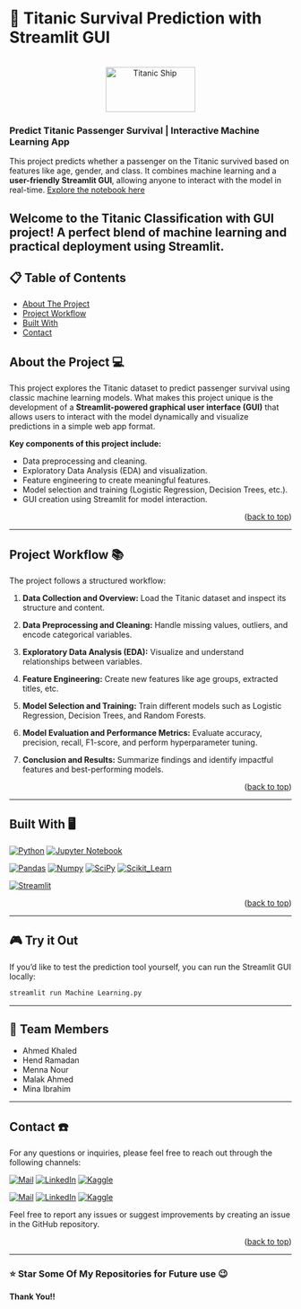 <!-- To Bring back the link to the top--> 
<a name="readme-top"></a>

# 🚢 Titanic Survival Prediction with Streamlit GUI

<br />
<div align="center">
  <img src="https://upload.wikimedia.org/wikipedia/commons/thumb/f/fd/RMS_Titanic_3.jpg/640px-RMS_Titanic_3.jpg" alt="Titanic Ship" width="160" height="80">
</div>

###  Predict Titanic Passenger Survival | Interactive Machine Learning App

This project predicts whether a passenger on the Titanic survived based on features like age, gender, and class. It combines machine learning and a **user-friendly Streamlit GUI**, allowing anyone to interact with the model in real-time.
[Explore the notebook here](https://github.com/HendRamadan1/Titanic-with-GUI/blob/main/Machine%20Learning.py)

Welcome to the Titanic Classification with GUI project! A perfect blend of machine learning and practical deployment using Streamlit.
---

## 📋 Table of Contents

- [About The Project](#about-the-project-)
- [Project Workflow](#project-workflow-)
- [Built With](#built-with-️)
- [Contact](#contact-)



## About the Project 💻

This project explores the Titanic dataset to predict passenger survival using classic machine learning models. What makes this project unique is the development of a **Streamlit-powered graphical user interface (GUI)** that allows users to interact with the model dynamically and visualize predictions in a simple web app format.

**Key components of this project include:**
- Data preprocessing and cleaning.
- Exploratory Data Analysis (EDA) and visualization.
- Feature engineering to create meaningful features.
- Model selection and training (Logistic Regression, Decision Trees, etc.).
- GUI creation using Streamlit for model interaction.


<p align="right">(<a href="#readme-top">back to top</a>)</p>

---

## Project Workflow 📚

The project follows a structured workflow:

1. **Data Collection and Overview:** Load the Titanic dataset and inspect its structure and content.

2. **Data Preprocessing and Cleaning:** Handle missing values, outliers, and encode categorical variables.

3. **Exploratory Data Analysis (EDA):** Visualize and understand relationships between variables.

4. **Feature Engineering:** Create new features like age groups, extracted titles, etc.

5. **Model Selection and Training:** Train different models such as Logistic Regression, Decision Trees, and Random Forests.

6. **Model Evaluation and Performance Metrics:** Evaluate accuracy, precision, recall, F1-score, and perform hyperparameter tuning.

7. **Conclusion and Results:** Summarize findings and identify impactful features and best-performing models.

<p align="right">(<a href="#readme-top">back to top</a>)</p>

---

## Built With 🖥️

[![Python](https://img.shields.io/badge/Python-FFD43B?style=for-the-badge&logo=python&logoColor=blue)](https://www.python.org)
[![Jupyter Notebook](https://img.shields.io/badge/Jupyter-F37626.svg?&style=for-the-badge&logo=Jupyter&logoColor=white)](https://jupyter.org)

[![Pandas](https://img.shields.io/badge/Pandas-2C2D72?style=for-the-badge&logo=pandas&logoColor=white)](https://pandas.pydata.org)
[![Numpy](https://img.shields.io/badge/Numpy-777BB4?style=for-the-badge&logo=numpy&logoColor=white)](https://numpy.org)
[![SciPy](https://img.shields.io/badge/SciPy-654FF0?style=for-the-badge&logo=SciPy&logoColor=white)](https://scipy.org)
[![Scikit_Learn](https://img.shields.io/badge/scikit_learn-F7931E?style=for-the-badge&logo=scikit-learn&logoColor=white)](https://scikit-learn.org)

[![Streamlit](https://img.shields.io/badge/Streamlit-FF4B4B?style=for-the-badge&logo=Streamlit&logoColor=white)](https://streamlit.io)

<p align="right">(<a href="#readme-top">back to top</a>)</p>

---

## 🎮 Try it Out

If you’d like to test the prediction tool yourself, you can run the Streamlit GUI locally:

```bash
streamlit run Machine Learning.py
```

---

## 👥 Team Members

- Ahmed Khaled  
- Hend Ramadan 
- Menna Nour  
- Malak Ahmed  
- Mina Ibrahim  

---

## Contact ☎️

For any questions or inquiries, please feel free to reach out through the following channels:

[![Mail](https://img.shields.io/badge/Email-D14836?style=for-the-badge&logo=gmail&logoColor=white)](mailto:hendtalba@gmail.com)
[![LinkedIn](https://img.shields.io/badge/LinkedIn-0077B5?style=for-the-badge&logo=linkedin&logoColor=white)](https://www.linkedin.com/in/hend-ramadan-72a9712a5)
[![Kaggle](https://img.shields.io/badge/Kaggle-20BEFF?style=for-the-badge&logo=Kaggle&logoColor=white)](https://www.kaggle.com/hannod)

[![Mail](https://img.shields.io/badge/Email-D14836?style=for-the-badge&logo=gmail&logoColor=white)](mailto:losif.ai.2050@gmail.com)
[![LinkedIn](https://img.shields.io/badge/LinkedIn-0077B5?style=for-the-badge&logo=linkedin&logoColor=white)](https://www.linkedin.com/in/yousef-fawzi/)
[![Kaggle](https://img.shields.io/badge/Kaggle-20BEFF?style=for-the-badge&logo=Kaggle&logoColor=white)](https://www.kaggle.com/losif01)

Feel free to report any issues or suggest improvements by creating an issue in the GitHub repository.

<p align="right">(<a href="#readme-top">back to top</a>)</p>

---

### ⭐ Star Some Of My Repositories for Future use 😉

**Thank You!!**
